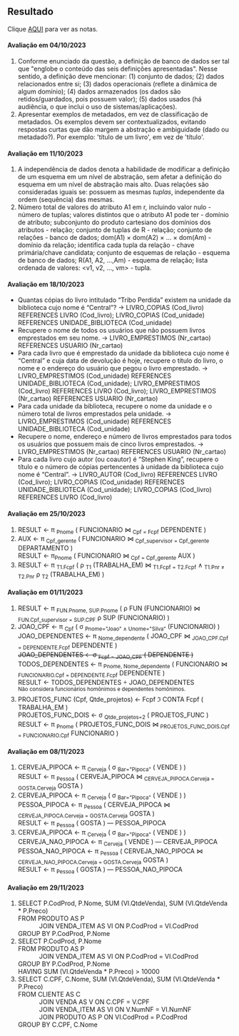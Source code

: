 ## Resultado

Clique [AQUI](../media/bd-2023-2-bcc-resumo.pdf) para ver as notas.

#### Avaliação em 04/10/2023
1. Conforme enunciado da questão, a definição de banco de dados ser tal que "englobe o conteúdo das seis definições apresentadas". Nesse sentido, a definição deve mencionar: (1) conjunto de dados; (2) dados relacionados entre si; (3) dados operacionais (reflete a dinâmica de algum domínio); (4) dados armazenados (os dados são retidos/guardados, pois possuem valor); (5) dados usados (há audiência, o que inclui o uso de sistemas/aplicações).
2. Apresentar exemplos de metadados, em vez de classificação de metadados. Os exemplos devem ser contextualizados, evitando respostas curtas que dão margem a abstração e ambiguidade (dado ou metadado?). Por exemplo: 'título de um livro', em vez de 'título'.

#### Avaliação em 11/10/2023
1. A independência de dados denota a habilidade de modificar a definição de um esquema em um nível de abstração, sem afetar a definição do esquema em um nível de abstração mais alto. Duas relações são consideradas iguais se: possuem as mesmas _tuplas_, independente da ordem (sequência) das mesmas.
2. Número total de valores do atributo A1 em r, incluindo valor nulo - número de tuplas; valores distintos que o atributo A1 pode ter - domínio de atributo; subconjunto do produto cartesiano dos domínios dos atributos - relação; conjunto de tuplas de R -	relação; conjunto de relações - banco de dados; dom(A1) × dom(A2) × ... × dom(Am)	- domínio da relação; identifica cada tupla da relação - chave primária/chave candidata; conjunto de esquemas de relação - esquema de banco de dados; R(A1, A2, ...,Am)	- esquema de relação; lista ordenada de valores: <v1, v2, ..., vm> - tupla.

#### Avaliação em 18/10/2023

- Quantas cópias do livro intitulado “Tribo Perdida” existem na unidade da biblioteca cujo nome é “Central”? -> LIVRO_COPIAS (Cod_livro) REFERENCES LIVRO (Cod_livro); LIVRO_COPIAS (Cod_unidade) REFERENCES UNIDADE_BIBLIOTECA (Cod_unidade)
- Recupere o nome de todos os usuários que não possuem livros emprestados em seu nome. -> LIVRO_EMPRESTIMOS (Nr_cartao) REFERENCES USUARIO (Nr_cartao)
- Para cada livro que é emprestado da unidade da biblioteca cujo nome é “Central” e cuja data de devolução é hoje, recupere o título do livro, o nome e o endereço do usuário que pegou o livro emprestado. -> LIVRO_EMPRESTIMOS (Cod_unidade) REFERENCES UNIDADE_BIBLIOTECA (Cod_unidade); LIVRO_EMPRESTIMOS (Cod_livro) REFERENCES LIVRO (Cod_livro); LIVRO_EMPRESTIMOS (Nr_cartao) REFERENCES USUARIO (Nr_cartao)
- Para cada unidade da biblioteca, recupere o nome da unidade e o número total de livros emprestados pela unidade. -> LIVRO_EMPRESTIMOS (Cod_unidade) REFERENCES UNIDADE_BIBLIOTECA (Cod_unidade)
- Recupere o nome, endereço e número de livros emprestados para todos os usuários que possuem mais de cinco livros emprestados. -> 
LIVRO_EMPRESTIMOS (Nr_cartao) REFERENCES USUARIO (Nr_cartao)
- Para cada livro cujo autor (ou coautor) é “Stephen King”, recupere o título e o número de cópias pertencentes à unidade da biblioteca cujo nome é “Central”. -> LIVRO_AUTOR (Cod_livro) REFERENCES LIVRO (Cod_livro); LIVRO_COPIAS (Cod_unidade) REFERENCES UNIDADE_BIBLIOTECA (Cod_unidade); LIVRO_COPIAS (Cod_livro) REFERENCES LIVRO (Cod_livro)

#### Avaliação em 25/10/2023

1. RESULT ← π <sub>Pnome</sub> ( FUNCIONARIO ⋈ <sub>Cpf = Fcpf</sub> DEPENDENTE )
1. AUX ← π <sub>Cpf_gerente</sub> ( FUNCIONARIO ⋈ <sub>Cpf_supervisor = Cpf_gerente</sub> DEPARTAMENTO )<br>RESULT ← π<sub>Pnome</sub> ( FUNCIONARIO ⋈ <sub>Cpf = Cpf_gerente</sub> AUX )
1. RESULT ← π <sub>T1.Fcpf</sub> ( ρ <sub>T1</sub> (TRABALHA_EM) ⋈ <sub>T1.Fcpf = T2.Fcpf</sub> &#8743; <sub>T1.Pnr &#8800; T2.Pnr</sub> ρ <sub>T2</sub> (TRABALHA_EM) )

#### Avaliação em 01/11/2023

1. RESULT ← π <sub>FUN.Pnome, SUP.Pnome</sub> ( ρ FUN (FUNCIONARIO) ⋈ <sub>FUN.Cpf_supervisor = SUP.CPF</sub> ρ SUP (FUNCIONARIO) )
1. JOAO_CPF ← π <sub>Cpf</sub> ( σ <sub>Pnome="Joao" &#8743; Unome="Silva"</sub> (FUNCIONARIO) )<br>
JOAO_DEPENDENTES ← π <sub>Nome_dependente</sub> ( JOAO_CPF ⋈ <sub>JOAO_CPF.Cpf = DEPENDENTE.Fcpf</sub> DEPENDENTE )<br>
~~JOAO_DEPENDENTES ← σ <sub>Fcpf = JOAO_CPF</sub> ( DEPENDENTE )~~<br>
TODOS_DEPENDENTES ← π <sub>Pnome, Nome_dependente</sub> ( FUNCIONARIO ⋈ <sub>FUNCIONARIO.Cpf = DEPENDENTE.Fcpf</sub> DEPENDENTE )<br>
RESULT ← TODOS_DEPENDENTES &#247; JOAO_DEPENDENTES<br>
<sup>Não considera funcionários homônimos e dependentes homônimos.</sup>
1. PROJETOS_FUNC (Cpf, Qtde_projetos) ← Fcpf ℑ CONTA Fcpf ( TRABALHA_EM )<br>
PROJETOS_FUNC_DOIS ← σ <sub>Qtde_projetos=2</sub> ( PROJETOS_FUNC )<br>
RESULT ← π <sub>Pnome</sub> ( PROJETOS_FUNC_DOIS ⋈ <sub>PROJETOS_FUNC_DOIS.Cpf = FUNCIONARIO.Cpf</sub> FUNCIONARIO )

#### Avaliação em 08/11/2023

1. CERVEJA_PIPOCA ← π <sub>Cerveja</sub> ( σ <sub>Bar="Pipoca"</sub> ( VENDE ) )<br>
RESULT ← π <sub>Pessoa</sub> ( CERVEJA_PIPOCA ⋈ <sub>CERVEJA_PIPOCA.Cerveja = GOSTA.Cerveja</sub> GOSTA )
1. CERVEJA_PIPOCA ← π <sub>Cerveja</sub> ( σ <sub>Bar="Pipoca"</sub> ( VENDE ) )<br>
PESSOA_PIPOCA ← π <sub>Pessoa</sub> ( CERVEJA_PIPOCA ⋈ <sub>CERVEJA_PIPOCA.Cerveja = GOSTA.Cerveja</sub> GOSTA )<br>
RESULT ← π <sub>Pessoa</sub> ( GOSTA )  &#8213; PESSOA_PIPOCA
1. CERVEJA_PIPOCA ← π <sub>Cerveja</sub> ( σ <sub>Bar="Pipoca"</sub> ( VENDE ) )<br>
CERVEJA_NAO_PIPOCA ← π <sub>Cerveja</sub> ( VENDE ) &#8213; CERVEJA_PIPOCA<br>
PESSOA_NAO_PIPOCA ← π <sub>Pessoa</sub> ( CERVEJA_NAO_PIPOCA ⋈ <sub>CERVEJA_NAO_PIPOCA.Cerveja = GOSTA.Cerveja</sub> GOSTA )<br>
RESULT ← π <sub>Pessoa</sub> ( GOSTA )  &#8213; PESSOA_NAO_PIPOCA

#### Avaliação em 29/11/2023

1. SELECT P.CodProd, P.Nome, SUM (VI.QtdeVenda), SUM (VI.QtdeVenda * P.Preco)<br>
FROM PRODUTO AS P<br>
&nbsp;&nbsp;&nbsp;&nbsp;&nbsp;&nbsp;&nbsp;&nbsp;&nbsp;&nbsp;&nbsp;&nbsp;JOIN VENDA_ITEM AS VI ON P.CodProd = VI.CodProd<br>
GROUP BY P.CodProd, P.Nome
1. SELECT P.CodProd, P.Nome<br>
FROM PRODUTO AS P<br>
&nbsp;&nbsp;&nbsp;&nbsp;&nbsp;&nbsp;&nbsp;&nbsp;&nbsp;&nbsp;&nbsp;&nbsp;JOIN VENDA_ITEM AS VI ON P.CodProd = VI.CodProd<br>
GROUP BY P.CodProd, P.Nome<br>
HAVING SUM (VI.QtdeVenda * P.Preco) > 10000
1. SELECT C.CPF, C.Nome, SUM (VI.QtdeVenda), SUM (VI.QtdeVenda * P.Preco)<br>
FROM CLIENTE AS C<br>
&nbsp;&nbsp;&nbsp;&nbsp;&nbsp;&nbsp;&nbsp;&nbsp;&nbsp;&nbsp;&nbsp;&nbsp;JOIN VENDA AS V	ON C.CPF = V.CPF<br>
&nbsp;&nbsp;&nbsp;&nbsp;&nbsp;&nbsp;&nbsp;&nbsp;&nbsp;&nbsp;&nbsp;&nbsp;JOIN VENDA_ITEM AS VI ON V.NumNF = VI.NumNF<br>
&nbsp;&nbsp;&nbsp;&nbsp;&nbsp;&nbsp;&nbsp;&nbsp;&nbsp;&nbsp;&nbsp;&nbsp;JOIN PRODUTO AS P ON VI.CodProd = P.CodProd<br>
GROUP BY C.CPF, C.Nome

